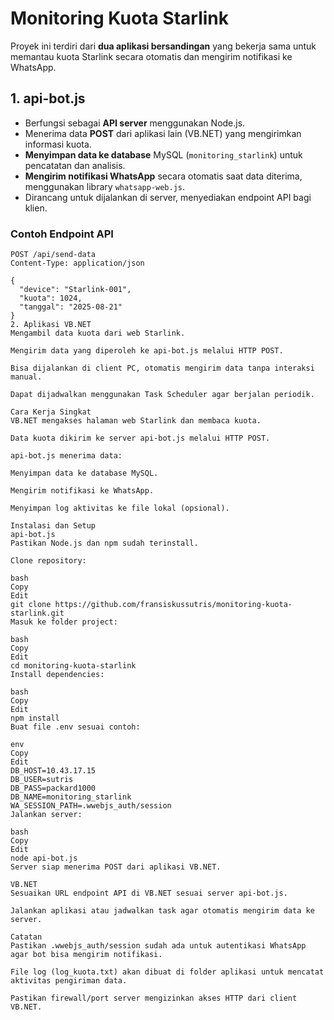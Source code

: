 # Monitoring Kuota Starlink

Proyek ini terdiri dari **dua aplikasi bersandingan** yang bekerja sama untuk memantau kuota Starlink secara otomatis dan mengirim notifikasi ke WhatsApp.  

## 1. api-bot.js
- Berfungsi sebagai **API server** menggunakan Node.js.
- Menerima data **POST** dari aplikasi lain (VB.NET) yang mengirimkan informasi kuota.
- **Menyimpan data ke database** MySQL (`monitoring_starlink`) untuk pencatatan dan analisis.
- **Mengirim notifikasi WhatsApp** secara otomatis saat data diterima, menggunakan library `whatsapp-web.js`.
- Dirancang untuk dijalankan di server, menyediakan endpoint API bagi klien.

### Contoh Endpoint API
```http
POST /api/send-data
Content-Type: application/json

{
  "device": "Starlink-001",
  "kuota": 1024,
  "tanggal": "2025-08-21"
}
2. Aplikasi VB.NET
Mengambil data kuota dari web Starlink.

Mengirim data yang diperoleh ke api-bot.js melalui HTTP POST.

Bisa dijalankan di client PC, otomatis mengirim data tanpa interaksi manual.

Dapat dijadwalkan menggunakan Task Scheduler agar berjalan periodik.

Cara Kerja Singkat
VB.NET mengakses halaman web Starlink dan membaca kuota.

Data kuota dikirim ke server api-bot.js melalui HTTP POST.

api-bot.js menerima data:

Menyimpan data ke database MySQL.

Mengirim notifikasi ke WhatsApp.

Menyimpan log aktivitas ke file lokal (opsional).

Instalasi dan Setup
api-bot.js
Pastikan Node.js dan npm sudah terinstall.

Clone repository:

bash
Copy
Edit
git clone https://github.com/fransiskussutris/monitoring-kuota-starlink.git
Masuk ke folder project:

bash
Copy
Edit
cd monitoring-kuota-starlink
Install dependencies:

bash
Copy
Edit
npm install
Buat file .env sesuai contoh:

env
Copy
Edit
DB_HOST=10.43.17.15
DB_USER=sutris
DB_PASS=packard1000
DB_NAME=monitoring_starlink
WA_SESSION_PATH=.wwebjs_auth/session
Jalankan server:

bash
Copy
Edit
node api-bot.js
Server siap menerima POST dari aplikasi VB.NET.

VB.NET
Sesuaikan URL endpoint API di VB.NET sesuai server api-bot.js.

Jalankan aplikasi atau jadwalkan task agar otomatis mengirim data ke server.

Catatan
Pastikan .wwebjs_auth/session sudah ada untuk autentikasi WhatsApp agar bot bisa mengirim notifikasi.

File log (log_kuota.txt) akan dibuat di folder aplikasi untuk mencatat aktivitas pengiriman data.

Pastikan firewall/port server mengizinkan akses HTTP dari client VB.NET.
